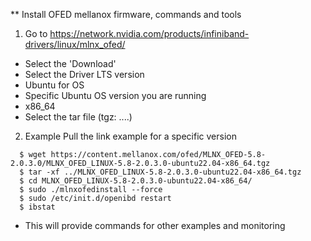** Install OFED mellanox firmware, commands and tools

1. Go to https://network.nvidia.com/products/infiniband-drivers/linux/mlnx_ofed/
  * Select the 'Download'
  * Select the Driver LTS version
  * Ubuntu for OS
  * Specific Ubuntu OS version you are running
  * x86_64
  * Select the tar file (tgz: ....)

2. Example Pull the link example for a specific version
```
  $ wget https://content.mellanox.com/ofed/MLNX_OFED-5.8-2.0.3.0/MLNX_OFED_LINUX-5.8-2.0.3.0-ubuntu22.04-x86_64.tgz
  $ tar -xf ../MLNX_OFED_LINUX-5.8-2.0.3.0-ubuntu22.04-x86_64.tgz
  $ cd MLNX_OFED_LINUX-5.8-2.0.3.0-ubuntu22.04-x86_64/
  $ sudo ./mlnxofedinstall --force
  $ sudo /etc/init.d/openibd restart
  $ ibstat
```
* This will provide commands for other examples and monitoring
